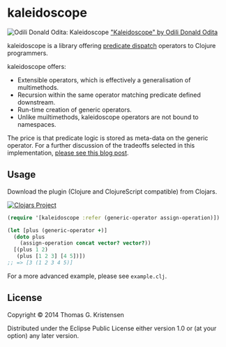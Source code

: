 # kaleidoscope

![Odili Donald Odita: Kaleidoscope](http://upload.wikimedia.org/wikipedia/commons/thumb/8/8f/Odili_NB-A_%287704409802%29.jpg/800px-Odili_NB-A_%287704409802%29.jpg)
["Kaleidoscope" by Odili Donald Odita](http://commons.wikimedia.org/wiki/File:Odili_NB-A_(7704409802).jpg)

kaleidoscope is a library offering
[predicate dispatch](http://en.wikipedia.org/wiki/Predicate_dispatch)
operators to Clojure programmers.

kaleidoscope offers:

- Extensible operators, which is effectively a generalisation of
  multimethods.
- Recursion within the same operator matching predicate defined
  downstream.
- Run-time creation of generic operators.
- Unlike muiltimethods, kaleidoscope operators are not bound to
  namespaces.

The price is that predicate logic is stored as meta-data on the generic
operator. For a further discussion of the tradeoffs selected in this
implementation,
[please see this blog post](http://tgk.github.io/2013/06/generic-operator-predicate-dispatch-semantics-in-clojure.html).

## Usage

Download the plugin (Clojure and ClojureScript compatible) from Clojars.

[![Clojars Project](http://clojars.org/kaleidoscope/latest-version.svg)](http://clojars.org/kaleidoscope)

```clojure
(require '[kaleidoscope :refer (generic-operator assign-operation)])

(let [plus (generic-operator +)]
  (doto plus
    (assign-operation concat vector? vector?))
  [(plus 1 2)
   (plus [1 2 3] [4 5])])
;; => [3 (1 2 3 4 5)]
```

For a more advanced example, please see `example.clj`.

## License

Copyright © 2014 Thomas G. Kristensen

Distributed under the Eclipse Public License either version 1.0 or (at
your option) any later version.
